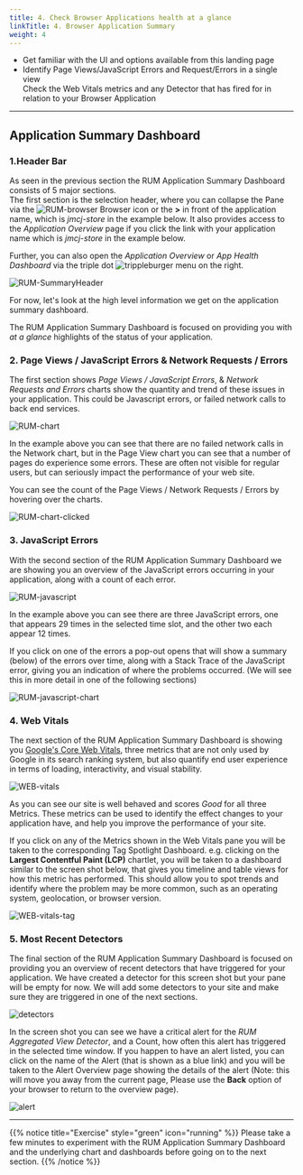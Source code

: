 ```yaml
---
title: 4. Check Browser Applications health at a glance
linkTitle: 4. Browser Application Summary
weight: 4
---
```


* Get familiar with the UI and options available from this landing page
* Identify Page Views/JavaScript Errors and Request/Errors in a single view </br>
  Check the Web Vitals metrics and any Detector that has fired for in relation to your Browser Application

---

## Application Summary Dashboard

### 1.Header Bar

As seen in the previous section the RUM Application Summary Dashboard consists of 5 major sections.</br>
The first section is the selection header, where you can collapse the Pane via the ![RUM-browser](../images/browser.png?classes=inline&height=25px) Browser icon or the **>** in front of the application name, which is *jmcj-store* in the example below. It also provides access to the *Application Overview* page if you click the link with your application name which is *jmcj-store* in the example below.

Further, you can also open the *Application Overview*  or *App Health Dashboard* via the triple dot ![trippleburger](../images/trippleburger.png?classes=inline&height=25px) menu on the right.

![RUM-SummaryHeader](../images/summaryHeader.png)

For now, let's look at the high level information we get on the application summary dashboard.

The RUM Application Summary Dashboard is focused on providing you with *at a glance* highlights of the status of your application.

### 2. Page Views / JavaScript Errors & Network Requests / Errors

The first section shows *Page Views / JavaScript Errors*, & *Network Requests and Errors* charts show the quantity and trend of these issues in your application. This could be Javascript errors, or failed  network calls to back end services.

![RUM-chart](../images/Rum-chart.png)

In the example above you can see that there are no failed network calls in the Network chart, but in the Page View chart you can see that a number of pages do experience some errors. These are often not visible for regular users, but can seriously impact the performance of your web site.

You can see the count of the Page Views / Network Requests / Errors by hovering over the charts.

![RUM-chart-clicked](../images/RUM-Chart-Clicked.png)

### 3. JavaScript Errors

With the second section of the RUM Application Summary Dashboard we are showing you an overview of the JavaScript errors occurring in your application, along with a count of each error.

![RUM-javascript](../images/RUM-Javascripterrors.png)

In the example above you can see there are three JavaScript errors, one that appears 29 times in the selected time slot, and the other two each appear 12 times.

If you click on one of the errors a pop-out opens that will show a summary (below) of the errors over time, along with a Stack Trace of the JavaScript error, giving you an indication of where the problems occurred. (We will see this in more detail in one of the following sections)

![RUM-javascript-chart](../images/type-error-detail.png)

### 4. Web Vitals

The next section of the RUM Application Summary Dashboard is showing you [Google's Core Web Vitals](https://web.dev/articles/vitals), three metrics that are not only used by Google in its search ranking system, but also quantify end user experience in terms of loading, interactivity, and visual stability.

![WEB-vitals](../images/RUM-QuickWebVitals.png)

As you can see our site is well behaved and scores *Good* for all three Metrics. These metrics can be used to identify the effect changes to your application have, and help you improve the performance of your site.

If you click on any of the Metrics shown in the Web Vitals pane you will be taken to the corresponding Tag Spotlight Dashboard.  e.g. clicking on the **Largest Contentful Paint (LCP)** chartlet, you will be taken to a dashboard similar to the screen shot below, that gives you timeline and table views for how this metric has performed. This should allow you to spot trends and identify where the problem may be more common, such as an operating system, geolocation, or browser version.

![WEB-vitals-tag](../images/RUM-Tag-Spotlight.png)

### 5. Most Recent Detectors

The final section of the RUM Application Summary Dashboard is focused on providing you an overview of recent detectors that have triggered for your application. We have created a detector for this screen shot but your pane will be empty for now. We will add some detectors to your site and make sure they are triggered in one of the next sections.

![detectors](../images/rum-detector.png)

In the screen shot you can see we have a critical alert for the *RUM Aggregated View Detector*,  and a Count, how often this alert has triggered in the selected time window. If you happen to have an alert listed, you can click on the name of the Alert (that is shown as a blue link) and you will be taken to the Alert Overview page showing the details of the alert (Note: this will move you away from the current page, Please use the **Back** option of your browser to return to the overview page).

![alert](../images/click-alert.png)

---
{{% notice title="Exercise" style="green" icon="running" %}}
Please take a few minutes to experiment with the RUM Application Summary Dashboard  and the underlying chart and dashboards before going on to the next section.
{{% /notice %}}

